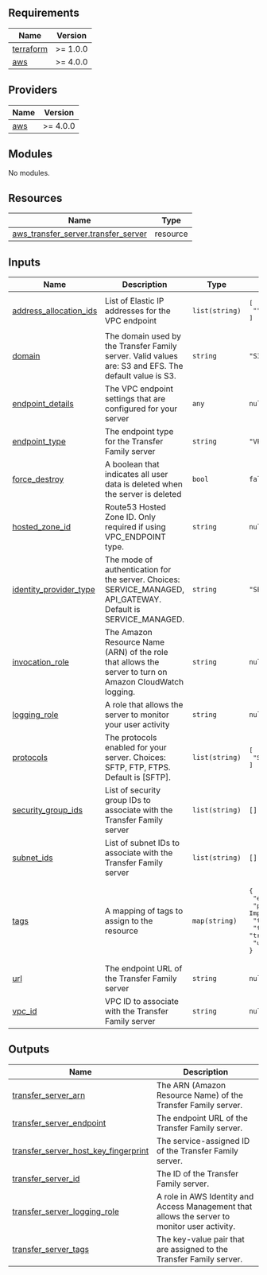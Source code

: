 <!-- BEGIN_TF_DOCS -->
## Requirements

| Name | Version |
|------|---------|
| <a name="requirement_terraform"></a> [terraform](#requirement\_terraform) | >= 1.0.0 |
| <a name="requirement_aws"></a> [aws](#requirement\_aws) | >= 4.0.0 |

## Providers

| Name | Version |
|------|---------|
| <a name="provider_aws"></a> [aws](#provider\_aws) | >= 4.0.0 |

## Modules

No modules.

## Resources

| Name | Type |
|------|------|
| [aws_transfer_server.transfer_server](https://registry.terraform.io/providers/hashicorp/aws/latest/docs/resources/transfer_server) | resource |

## Inputs

| Name | Description | Type | Default | Required |
|------|-------------|------|---------|:--------:|
| <a name="input_address_allocation_ids"></a> [address\_allocation\_ids](#input\_address\_allocation\_ids) | List of Elastic IP addresses for the VPC endpoint | `list(string)` | <pre>[<br>  ""<br>]</pre> | no |
| <a name="input_domain"></a> [domain](#input\_domain) | The domain used by the Transfer Family server. Valid values are: S3 and EFS. The default value is S3. | `string` | `"S3"` | no |
| <a name="input_endpoint_details"></a> [endpoint\_details](#input\_endpoint\_details) | The VPC endpoint settings that are configured for your server | `any` | `null` | no |
| <a name="input_endpoint_type"></a> [endpoint\_type](#input\_endpoint\_type) | The endpoint type for the Transfer Family server | `string` | `"VPC"` | no |
| <a name="input_force_destroy"></a> [force\_destroy](#input\_force\_destroy) | A boolean that indicates all user data is deleted when the server is deleted | `bool` | `false` | no |
| <a name="input_hosted_zone_id"></a> [hosted\_zone\_id](#input\_hosted\_zone\_id) | Route53 Hosted Zone ID. Only required if using VPC\_ENDPOINT type. | `string` | `null` | no |
| <a name="input_identity_provider_type"></a> [identity\_provider\_type](#input\_identity\_provider\_type) | The mode of authentication for the server. Choices: SERVICE\_MANAGED, API\_GATEWAY. Default is SERVICE\_MANAGED. | `string` | `"SERVICE_MANAGED"` | no |
| <a name="input_invocation_role"></a> [invocation\_role](#input\_invocation\_role) | The Amazon Resource Name (ARN) of the role that allows the server to turn on Amazon CloudWatch logging. | `string` | `null` | no |
| <a name="input_logging_role"></a> [logging\_role](#input\_logging\_role) | A role that allows the server to monitor your user activity | `string` | `null` | no |
| <a name="input_protocols"></a> [protocols](#input\_protocols) | The protocols enabled for your server. Choices: SFTP, FTP, FTPS. Default is [SFTP]. | `list(string)` | <pre>[<br>  "SFTP"<br>]</pre> | no |
| <a name="input_security_group_ids"></a> [security\_group\_ids](#input\_security\_group\_ids) | List of security group IDs to associate with the Transfer Family server | `list(string)` | `[]` | no |
| <a name="input_subnet_ids"></a> [subnet\_ids](#input\_subnet\_ids) | List of subnet IDs to associate with the Transfer Family server | `list(string)` | `[]` | no |
| <a name="input_tags"></a> [tags](#input\_tags) | A mapping of tags to assign to the resource | `map(string)` | <pre>{<br>  "environment": "prod",<br>  "project": "SIEM Implementation",<br>  "team": "Security Team",<br>  "terraform": "true",<br>  "used_by": "ThinkStack"<br>}</pre> | no |
| <a name="input_url"></a> [url](#input\_url) | The endpoint URL of the Transfer Family server | `string` | `null` | no |
| <a name="input_vpc_id"></a> [vpc\_id](#input\_vpc\_id) | VPC ID to associate with the Transfer Family server | `string` | `null` | no |

## Outputs

| Name | Description |
|------|-------------|
| <a name="output_transfer_server_arn"></a> [transfer\_server\_arn](#output\_transfer\_server\_arn) | The ARN (Amazon Resource Name) of the Transfer Family server. |
| <a name="output_transfer_server_endpoint"></a> [transfer\_server\_endpoint](#output\_transfer\_server\_endpoint) | The endpoint URL of the Transfer Family server. |
| <a name="output_transfer_server_host_key_fingerprint"></a> [transfer\_server\_host\_key\_fingerprint](#output\_transfer\_server\_host\_key\_fingerprint) | The service-assigned ID of the Transfer Family server. |
| <a name="output_transfer_server_id"></a> [transfer\_server\_id](#output\_transfer\_server\_id) | The ID of the Transfer Family server. |
| <a name="output_transfer_server_logging_role"></a> [transfer\_server\_logging\_role](#output\_transfer\_server\_logging\_role) | A role in AWS Identity and Access Management that allows the server to monitor user activity. |
| <a name="output_transfer_server_tags"></a> [transfer\_server\_tags](#output\_transfer\_server\_tags) | The key-value pair that are assigned to the Transfer Family server. |
<!-- END_TF_DOCS -->
